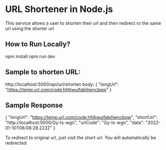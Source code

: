 # URL Shortener in Node.js

This service allows a user to shorten their url and then redirect ro the same url using the shorter url

## How to Run Locally?

npm install
npm run dev

## Sample to shorten URL:

http://localhost:5000/api/url/shorten
body: {
"longUrl": "https://temp.url.com/code:hf@wuifabiliwncbpw"
}

## Sample Response

{
"longUrl": "https://temp.url.com/code:hf@wuifabiliwncbpw",
"shortUrl": "http://localhost:5000/Gy-Is-wgn",
"urlCode": "Gy-Is-wgn",
"data": "2022-01-10T06:08:28.222Z"
}

To redirect to original url, just visit the short url. You will automatically be redirected
